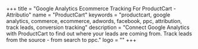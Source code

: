 +++
title = "Google Analytics Ecommerce Tracking For ProductCart - Attributio"
name = "ProductCart"
keywords = "productcart, google analytics, commerce, ecommerce, adwords, facebook, ppc, attribution, track leads, conversion tracking"
description = "Connect Google Analytics with ProductCart to find out where your leads are coming from. Track leads from the source - from search to ppc."
logo = ""
+++
